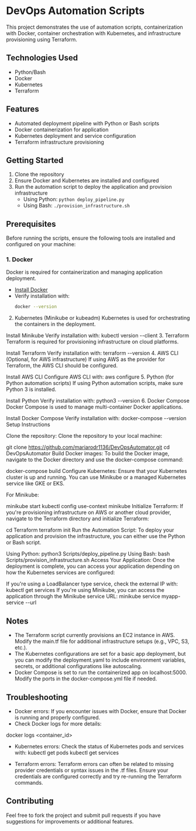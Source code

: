 # DevOps Automation Scripts

This project demonstrates the use of automation scripts, containerization with Docker, container orchestration with Kubernetes, and infrastructure provisioning using Terraform.

## Technologies Used
- Python/Bash
- Docker
- Kubernetes
- Terraform

## Features
- Automated deployment pipeline with Python or Bash scripts
- Docker containerization for application
- Kubernetes deployment and service configuration
- Terraform infrastructure provisioning

## Getting Started
1. Clone the repository
2. Ensure Docker and Kubernetes are installed and configured
3. Run the automation script to deploy the application and provision infrastructure
   - Using Python: `python deploy_pipeline.py`
   - Using Bash: `./provision_infrastructure.sh`

## Prerequisites

Before running the scripts, ensure the following tools are installed and configured on your machine:

### 1. Docker
Docker is required for containerization and managing application deployment.

- [Install Docker](https://docs.docker.com/get-docker/)
- Verify installation with:
  ```bash
  docker --version
2. Kubernetes (Minikube or kubeadm)
Kubernetes is used for orchestrating the containers in the deployment.

Install Minikube
Verify installation with:
kubectl version --client
3. Terraform
Terraform is required for provisioning infrastructure on cloud platforms.

Install Terraform
Verify installation with:
terraform --version
4. AWS CLI (Optional, for AWS infrastructure)
If using AWS as the provider for Terraform, the AWS CLI should be configured.

Install AWS CLI
Configure AWS CLI with:
aws configure
5. Python (for Python automation scripts)
If using Python automation scripts, make sure Python 3 is installed.

Install Python
Verify installation with:
python3 --version
6. Docker Compose
Docker Compose is used to manage multi-container Docker applications.

Install Docker Compose
Verify installation with:
docker-compose --version
Setup Instructions

Clone the repository:
Clone the repository to your local machine:

git clone https://github.com/mariarodr1136/DevOpsAutomator.git
cd DevOpsAutomator
Build Docker images:
To build the Docker image, navigate to the Docker directory and use the docker-compose command:

docker-compose build
Configure Kubernetes:
Ensure that your Kubernetes cluster is up and running. You can use Minikube or a managed Kubernetes service like GKE or EKS.

For Minikube:

minikube start
kubectl config use-context minikube
Initialize Terraform:
If you're provisioning infrastructure on AWS or another cloud provider, navigate to the Terraform directory and initialize Terraform:

cd Terraform
terraform init
Run the Automation Script:
To deploy your application and provision the infrastructure, you can either use the Python or Bash script.

Using Python:
python3 Scripts/deploy_pipeline.py
Using Bash:
bash Scripts/provision_infrastructure.sh
Access Your Application:
Once the deployment is complete, you can access your application depending on how the Kubernetes services are configured:

If you're using a LoadBalancer type service, check the external IP with:
kubectl get services
If you're using Minikube, you can access the application through the Minikube service URL:
minikube service myapp-service --url

## Notes

- The Terraform script currently provisions an EC2 instance in AWS. Modify the main.tf file for additional infrastructure setups (e.g., VPC, S3, etc.).
- The Kubernetes configurations are set for a basic app deployment, but you can modify the deployment.yaml to include environment variables, secrets, or additional configurations like autoscaling.
- Docker Compose is set to run the containerized app on localhost:5000. Modify the ports in the docker-compose.yml file if needed.

## Troubleshooting

- Docker errors: If you encounter issues with Docker, ensure that Docker is running and properly configured. 
- Check Docker logs for more details:

docker logs <container_id>

- Kubernetes errors: Check the status of Kubernetes pods and services with:
kubectl get pods
kubectl get services

- Terraform errors: Terraform errors can often be related to missing provider credentials or syntax issues in the .tf files. Ensure your credentials are configured correctly and try re-running the Terraform commands.

## Contributing

Feel free to fork the project and submit pull requests if you have suggestions for improvements or additional features.